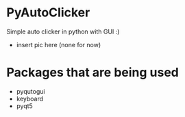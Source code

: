 # PyAutoClicker

Simple auto clicker in python with GUI :)

* insert pic here (none for now)

# Packages that are being used
* pyqutogui
* keyboard
* pyqt5

